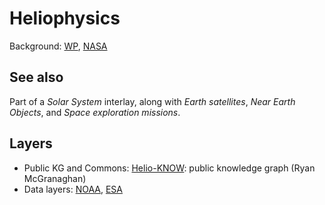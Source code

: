 # Heliophysics

Background: [WP](https://en.wikipedia.org/wiki/Heliophysics), [NASA](https://www.nasa.gov/mission_pages/sunearth/index.html)

## See also
Part of a _Solar System_ interlay, along with _Earth satellites_, _Near Earth Objects_, and _Space exploration missions_.
  
## Layers

* Public KG and Commons: [Helio-KNOW](https://github.com/rmcgranaghan/Helio-KNOW/blob/main/README.md): public knowledge graph (Ryan McGranaghan)
* Data layers: [NOAA](https://www.swpc.noaa.gov/), [ESA](https://swe.ssa.esa.int/gen_arv)
